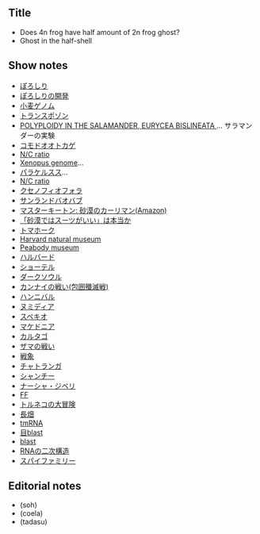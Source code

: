 ## Title
- Does 4n frog have half amount of 2n frog ghost?
- Ghost in the half-shell

## Show notes
- [ぽろしり](https://www.calbee.co.jp/newsrelease/181001.php)
- [ぽろしりの開発](https://wpb.shueisha.co.jp/news/economy/2019/06/02/108979/)
- [小麦ゲノム]()
- [トランスポゾン]()
- [POLYPLOIDY IN THE SALAMANDER, EURYCEA BISLINEATA ](https://academic.oup.com/jhered/article-abstract/30/9/379/791427?redirectedFrom=PDF)... サラマンダーの実験
- [コモドオオトカゲ]()
- [N/C ratio]()
- [Xenopus genome]()...
- [パラケルスス]()...
- [N/C ratio](https://en.wikipedia.org/wiki/NC_ratio)
- [クセノフィオフォラ](https://ja.wikipedia.org/wiki/%E3%82%AF%E3%82%BB%E3%83%8E%E3%83%95%E3%82%A3%E3%82%AA%E3%83%95%E3%82%A9%E3%83%A9)
- [サンランドバオバブ]()
- [マスターキートン: 砂漠のカーリマン(Amazon)](https://www.amazon.co.jp/MASTER%E3%82%AD%E3%83%BC%E3%83%88%E3%83%B3-1-%E3%83%93%E3%83%83%E3%82%B0%E3%82%B3%E3%83%9F%E3%83%83%E3%82%AF%E3%82%B9-%E5%8B%9D%E9%B9%BF-%E5%8C%97%E6%98%9F/dp/4091816916)
- [「砂漠ではスーツがいい」は本当か](https://srdk.rakuten.jp/entry/2017/01/31/110000)
- [トマホーク]()
- [Harvard natural museum]()
- [Peabody museum]()
- [ハルバード]()
- [ショーテル]()
- [ダークソウル]()
- [カンナイの戦い(包囲殲滅戦)]()
- [ハンニバル]()
- [ヌミディア]()
- [スペキオ]()
- [マケドニア]()
- [カルタゴ]()
- [ザマの戦い]()
- [戦象]()
- [チャトランガ]()
- [シャンチー]()
- [ナーシャ・ジベリ](https://ja.wikipedia.org/wiki/%E3%83%8A%E3%83%BC%E3%82%B7%E3%83%A3%E3%83%BB%E3%82%B8%E3%83%99%E3%83%AA)
- [FF]()
- [トルネコの大冒険]()
- [長畑]()
- [tmRNA]()
- [目blast]()
- [blast]()
- [RNAの二次構造]()
- [スパイファミリー]()

## Editorial notes
- (soh)
- (coela)
- (tadasu)
